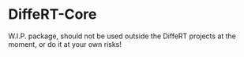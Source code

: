 # DiffeRT-Core

W.I.P. package, should not be used outside the DiffeRT projects at the moment,
or do it at your own risks!
